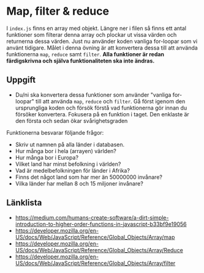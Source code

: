 # Map, filter & reduce

I `index.js` finns en array med objekt. Längre ner i filen så finns ett antal funktioner som filterar denna array och plockar ut vissa värden och returnerna dessa värden. Just nu använder koden vanliga for-loopar som vi använt tidigare. Målet i denna övning är att konvertera dessa till att använda funktionerna `map`, `reduce` samt `filter`. **Alla funktioner är redan färdigskrivna och själva funktionaliteten ska inte ändras.**

## Uppgift

* Du/ni ska konvertera dessa funktioner som använder "vanliga for-loopar" till att använda `map`, `reduce` och `filter`. Gå först igenom den ursprungliga koden och försök förstå vad funktionerna gör innan du försöker konvertera. Fokusera på en funktion i taget. Den enklaste är den första och sedan ökar svårighetsgraden

Funktionerna besvarar följande frågor:
* Skriv ut namnen på alla länder i databasen.
* Hur många bor i hela (arrayen) världen?
* Hur många bor i Europa?
* Vilket land har minst befolkning i världen?
* Vad är medelbefolkningen för länder i Afrika?
* Finns det något land som har mer än 50000000 invånare?
* Vilka länder har mellan 8 och 15 miljoner invånare?

## Länklista

* https://medium.com/humans-create-software/a-dirt-simple-introduction-to-higher-order-functions-in-javascript-b33bf9e19056
* https://developer.mozilla.org/en-US/docs/Web/JavaScript/Reference/Global_Objects/Array/map
* https://developer.mozilla.org/en-US/docs/Web/JavaScript/Reference/Global_Objects/Array/Reduce
* https://developer.mozilla.org/en-US/docs/Web/JavaScript/Reference/Global_Objects/Array/filter
